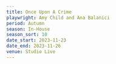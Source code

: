 ```yaml
---
title: Once Upon A Crime
playwright: Amy Child and Ana Balanici
period: Autumn
season: In-House
season_sort: 10
date_start: 2023-11-23
date_end: 2023-11-26
venue: Studio Live
---
```


